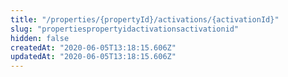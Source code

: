 ```yaml
---
title: "/properties/{propertyId}/activations/{activationId}"
slug: "propertiespropertyidactivationsactivationid"
hidden: false
createdAt: "2020-06-05T13:18:15.606Z"
updatedAt: "2020-06-05T13:18:15.606Z"
---
```

